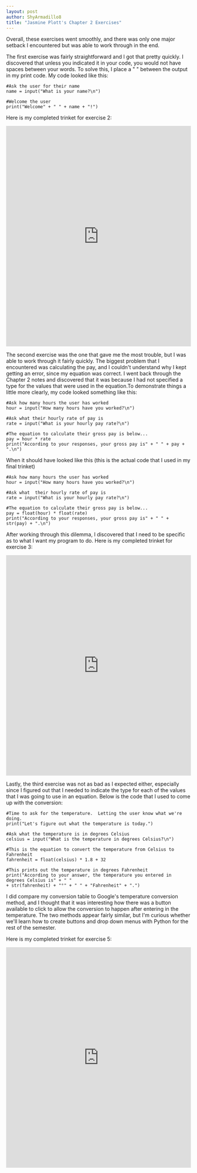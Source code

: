 ```yaml
---
layout: post
author: ShyArmadillo8
title: "Jasmine Plott's Chapter 2 Exercises"
---
```

Overall, these exercises went smoothly, and there was only one major setback I encountered but was able to work through in the end.

The first exercise was fairly straightforward and I got that pretty quickly. I discovered that unless you indicated it in your code, you would not have spaces between your words.  To solve this, I place a " " between the output in my print code.  My code looked like this:

```
#Ask the user for their name
name = input("What is your name?\n")

#Welcome the user
print("Welcome" + " " + name + "!")
```
Here is my completed trinket for exercise 2:
<iframe src="https://trinket.io/embed/python/172319618b" width="100%" height="600" frameborder="0" marginwidth="0" marginheight="0" allowfullscreen></iframe>

The second exercise was the one that gave me the most trouble, but I was able to work through it fairly quickly.  The biggest problem that I encountered was calculating the pay, and I couldn't understand why I kept getting an error, since my equation was correct.  I went back through the Chapter 2 notes and discovered that it was because I had not specified a type for the values that were used in the equation.To demonstrate things a little more clearly, my code looked something like this:

```
#Ask how many hours the user has worked
hour = input("How many hours have you worked?\n")

#Ask what their hourly rate of pay is
rate = input("What is your hourly pay rate?\n")

#The equation to calculate their gross pay is below...
pay = hour * rate
print("According to your responses, your gross pay is" + " " + pay + ".\n")
```

When it should have looked like this (this is the actual code that I used in my final trinket)

```
#Ask how many hours the user has worked
hour = input("How many hours have you worked?\n")

#Ask what  their hourly rate of pay is
rate = input("What is your hourly pay rate?\n")

#The equation to calculate their gross pay is below...
pay = float(hour) * float(rate)
print("According to your responses, your gross pay is" + " " + str(pay) + ".\n")
```

After working through this dilemma, I discovered that I need to be specific as to what I want my program to do. Here is my completed trinket for exercise 3:
<iframe src="https://trinket.io/embed/python/9031eae42d" width="100%" height="600" frameborder="0" marginwidth="0" marginheight="0" allowfullscreen></iframe>

Lastly, the third exercise was not as bad as I expected either, especially since I figured out that I needed to indicate the type for each of the values that I was going to use in an equation.  Below is the code that I used to come up with the conversion:

```
#Time to ask for the temperature.  Letting the user know what we're doing.
print("Let's figure out what the temperature is today.")

#Ask what the temperature is in degrees Celsius
celsius = input("What is the temperature in degrees Celsius?\n")

#This is the equation to convert the temperature from Celsius to Fahrenheit
fahrenheit = float(celsius) * 1.8 + 32

#This prints out the temperature in degrees Fahrenheit
print("According to your answer, the temperature you entered in degrees Celsius is" + " "
+ str(fahrenheit) + "°" + " " + "Fahrenheit" + ".")
```

I did compare my conversion table to Google's temperature conversion method, and I thought that it was interesting how there was a button available to click to allow the conversion to happen after entering in the temperature.  The two methods appear fairly similar, but I'm curious whether we'll learn how to create buttons and drop down menus with Python for the rest of the semester.

Here is my completed trinket for exercise 5:
<iframe src="https://trinket.io/embed/python/49b36ede91" width="100%" height="600" frameborder="0" marginwidth="0" marginheight="0" allowfullscreen></iframe>
